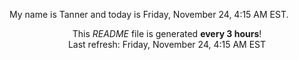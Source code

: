 My name is Tanner and today is Friday, November 24, 4:15 AM EST.

<p align="center">This <i>README</i> file is generated <b>every 3 hours</b>!</br>Last refresh: Friday, November 24, 4:15 AM EST<br /></p>

